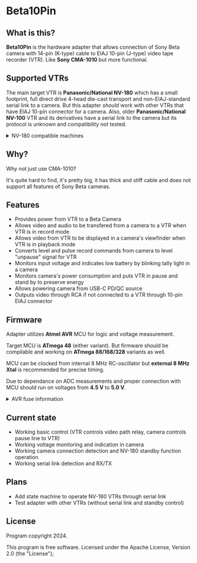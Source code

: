 # Beta10Pin

## What is this?

**Beta10Pin** is the hardware adapter that allows connection of Sony Beta camera with 14-pin (K-type) cable to EIAJ 10-pin (J-type) video tape recorder (VTR). Like **Sony CMA-1010** but more functional.

## Supported VTRs

The main target VTR is **Panasonic/National NV-180** which has a small footprint, full direct drive 4-head die-cast transport and non-EIAJ-standard serial link to a camera. But this adapter *should* work with other VTRs that have EIAJ 10-pin connector for a camera. Also, older **Panasonic/National NV-100** VTR and its derivatives have a serial link to the camera but its protocol is unknown and compatibility not tested.
<details>
<summary>NV-180 compatible machines</summary>

**Panasonic NV-180** had several upgraded models...

- **Panasonic AG-2400** (same NV-180 put in "professional" line of products)
- **Panasonic PV-8000** (upgraded model with stereo linear sound and more tape speeds)
- **Panasonic PV-9000** (upgraded yet again with Hi-Fi stereo sound)

...and rebranded variants from other manufacturers:

- **Bauer/Bosch VRP 30** (rebranded NV-180)
- **Blaupunkt RTX-260** (rebranded NV-180)
- **Canon VR-30** (rebranded PV-8000)
- **Canon VR-40** (rebranded PV-9000)
- **Curtis-Mathes KV-773** (rebranded PV-9000)
- **Grundig VS 120** (rebranded NV-180)
- **Magnavox Escort XD (VR8454)** (rebranded PV-8000)
- **Magnavox Escort XHD (VR8455)** (rebranded PV-9000)
- **Olympus VC-104** (rebranded NV-180)
- **Olympus VC-105** (rebranded PV-8000)
- **Olympus VC-106** (rebranded PV-9000)
- **Philips VR6711** (rebranded NV-180)
- **Quasar VP-5741XQ** (rebranded PV-8000)
- **Quasar VP-5748XE** (rebranded PV-9000)
- **Sylvania VC-4512** (rebranded PV-8000)

</details>

## Why?

Why not just use CMA-1010?

It's quite hard to find, it's pretty big, it has thick and stiff cable and does not support all features of Sony Beta cameras.

## Features

- Provides power from VTR to a Beta Camera
- Allows video and audio to be transfered from a camera to a VTR when VTR is in record mode
- Allows video from VTR to be displayed in a camera's viewfinder when VTR is in playback mode
- Converts level and pulse record commands from camera to level "unpause" signal for VTR
- Monitors input voltage and indicates low battery by blinking tally light in a camera
- Monitors camera's power consumption and puts VTR in pause and stand by to preserve energy
- Allows powering camera from USB-C PD/QC source
- Outputs video through RCA if not connected to a VTR through 10-pin EIAJ connector

## Firmware

Adapter utilizes **Atmel AVR** MCU for logic and voltage measurement.

Target MCU is **ATmega 48** (either variant). But firmware should be compilable and working on **ATmega 88/168/328** variants as well.

MCU can be clocked from internal 8 MHz RC-oscillator but **external 8 MHz Xtal** is recommended for precise timing.

Due to dependance on ADC measurements and proper connection with MCU should run on voltages from **4.5 V** to **5.0 V**.

<details>
<summary>AVR fuse information</summary>

Fuses for **ATmega48P** with *8 MHz Xtal*:
- **SUT0** = 0
- **CKSEL3** = 0
- **SPIEN** = 0
- **EESAVE** = 0
- all other at "1"

In hex form:
- low byte: **0xE7**
- high byte: **0xD7**
- extended byte: **0xFF**

For **ATmega328P** with *internal RC generator*:
- **SUT1** = 0
- **SUT0** = 0
- **CKSEL3** = 0
- **CKSEL2** = 0
- **CKSEL0** = 0
- **SPIEN** = 0
- **EESAVE** = 0
- **BODLEVEL1** = 0
- **BODLEVEL0** = 0
- all other at "1"

In hex form:
- low byte: **0xC2**
- high byte: **0xD7**
- extended byte: **0xFC**
</details>

## Current state

- Working basic control (VTR controls video path relay, camera controls pause line to VTR)
- Working voltage monitoring and indication in camera
- Working camera connection detection and NV-180 standby function operation
- Working serial link detection and RX/TX

## Plans

- Add state machine to operate NV-180 VTRs through serial link
- Test adapter with other VTRs (without serial link and standby control)

## License
Program copyright 2024.

This program is free software.
Licensed under the Apache License, Version 2.0 (the "License");